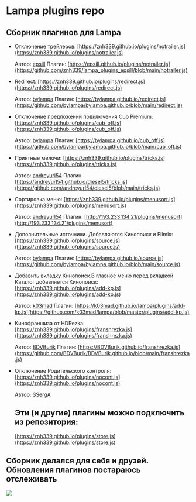 #      Lampa plugins repo
## Сборник плагинов для Lampa

* Отключение трейлеров:
 [https://znh339.github.io/plugins/notrailer.js](https://znh339.github.io/plugins/notrailer.js)
  
  Автор: [epsill](https://github.com/epsill) 
  Плагин: [https://epsill.github.io/plugins/notrailer.js](https://github.com/znh339/lampa_plugins_epsill/blob/main/notrailer.js)
   

* Redirect:
 [https://znh339.github.io/plugins/redirect.js](https://znh339.github.io/plugins/redirect.js)
  
  Автор: [bylampa](https://github.com/bylampa)
  Плагин: [https://bylampa.github.io/redirect.js](https://github.com/bylampa/bylampa.github.io/blob/main/redirect.js) 

* Отключение предложений подключения Cub Premium:
 [https://znh339.github.io/plugins/cub_off.js](https://znh339.github.io/plugins/cub_off.js)
  
  Автор: [bylampa](https://github.com/bylampa)
  Плагин: [https://bylampa.github.io/cub_off.js](https://github.com/bylampa/bylampa.github.io/blob/main/cub_off.js)
  

* Приятные мелочи:
 [https://znh339.github.io/plugins/tricks.js](https://znh339.github.io/plugins/tricks.js)
  
  Автор: [andreyurl54](https://github.com/andreyurl54)
  Плагин: [https://andreyurl54.github.io/diesel5/tricks.js](https://github.com/andreyurl54/diesel5/blob/main/tricks.js)

* Сортировка меню:
 [https://znh339.github.io/plugins/menusort.js](https://znh339.github.io/plugins/menusort.js)
  
  Автор: [andreyurl54](https://github.com/andreyurl54)
  Плагин: [http://193.233.134.21/plugins/menusort](http://193.233.134.21/plugins/menusort)

* Дополнительные источники. Добавляются Кинопоиск и Filmix:
 [https://znh339.github.io/plugins/source.js](https://znh339.github.io/plugins/source.js)
  
  Автор: [bylampa](https://github.com/bylampa)
  Плагин: [https://bylampa.github.io/source.js](https://github.com/bylampa/bylampa.github.io/blob/main/source.js)

* Добавить вкладку Кинопоиск.В главное меню перед вкладкой Каталог добавляется Кинопоиск:
 [https://znh339.github.io/plugins/add-kp.js](https://znh339.github.io/plugins/add-kp.js)
  
  Автор: [k03mad](https://github.com/k03mad)
  Плагин: [https://k03mad.github.io/lampa/plugins/add-kp.js](https://github.com/k03mad/lampa/blob/master/plugins/add-kp.js)

* Кинофраншиза от HDRezka:
 [https://znh339.github.io/plugins/franshrezka.js](https://znh339.github.io/plugins/franshrezka.js)
  
  Автор: [BDVBurik](https://github.com/BDVBurik)
  Плагин: [https://BDVBurik.github.io/franshrezka.js](https://github.com/BDVBurik/BDVBurik.github.io/blob/main/franshrezka.js)

* Отключение Родительского контроля:
 [https://znh339.github.io/plugins/nocont.js](https://znh339.github.io/plugins/nocont.js)
  
  Автор: [SSergA](https://github.com/SSergA)

  ## Эти (и другие) плагины можно подключить из репозитория:

   [https://znh339.github.io/plugins/store.js](https://znh339.github.io/plugins/store.js)
  
## Сборник делался для себя и друзей. Обновления плагинов постараюсь отслеживать
![](https://komarev.com/ghpvc/?username=znh339)
  
